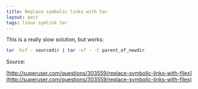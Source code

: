 ```yaml
---
title: Replace symbolic links with tar
layout: post
tags: linux symlink tar
---
```


This is a really slow solution, but works:
```bash
tar -hcf - sourcedir | tar -xf - -C parent_of_newdir
```

Source:

[http://superuser.com/questions/303559/replace-symbolic-links-with-files](http://superuser.com/questions/303559/replace-symbolic-links-with-files)